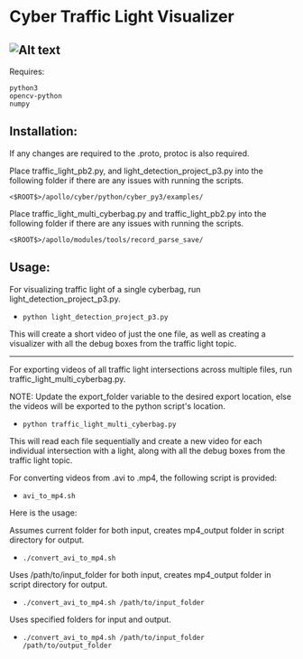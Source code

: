# Cyber Traffic Light Visualizer

![Alt text](https://github.com/Arkenbrien/CyberProcessor/blob/main/traffic_light_search/IMAGES/jiff.gif?raw=true)
- 
Requires:
```
python3
opencv-python
numpy
```

## Installation:

If any changes are required to the .proto, protoc is also required.

Place traffic_light_pb2.py, and light_detection_project_p3.py into the following folder if there are any issues with running the scripts.

```<$ROOT$>/apollo/cyber/python/cyber_py3/examples/```

Place traffic_light_multi_cyberbag.py and traffic_light_pb2.py into the following folder if there are any issues with running the scripts.

```<$ROOT$>/apollo/modules/tools/record_parse_save/```

## Usage:

For visualizing traffic light of a single cyberbag, run light_detection_project_p3.py. 

- ```python light_detection_project_p3.py```

This will create a short video of just the one file, as well as creating a visualizer with all the debug boxes from the traffic light topic. 

---

For exporting videos of all traffic light intersections across multiple files, run traffic_light_multi_cyberbag.py. 

NOTE: Update the export_folder variable to the desired export location, else the videos will be exported to the python script's location.

- ```python traffic_light_multi_cyberbag.py```

This will read each file sequentially and create a new video for each individual intersection with a light, along with all the debug boxes from the traffic light topic.

For converting videos from .avi to .mp4, the following script is provided:

- ```avi_to_mp4.sh```

Here is the usage: 

Assumes current folder for both input, creates mp4_output folder in script directory for output.

- ```./convert_avi_to_mp4.sh``` 

Uses /path/to/input_folder for both input, creates mp4_output folder in script directory for output.

- ```./convert_avi_to_mp4.sh /path/to/input_folder```

Uses specified folders for input and output.

- ```./convert_avi_to_mp4.sh /path/to/input_folder /path/to/output_folder```
